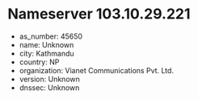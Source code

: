 # Nameserver 103.10.29.221

* as_number: 45650
* name: Unknown
* city: Kathmandu
* country: NP
* organization: Vianet Communications Pvt. Ltd.
* version: Unknown
* dnssec: Unknown
